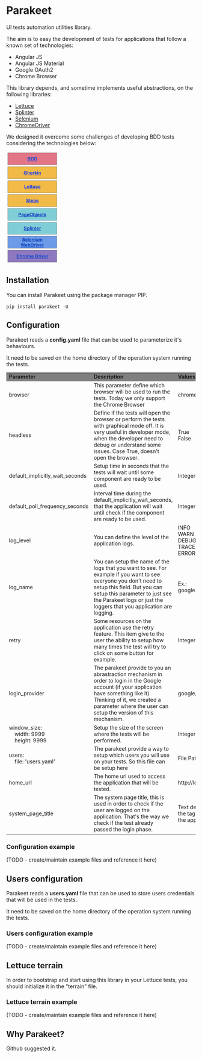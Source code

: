 # Parakeet

UI tests automation utilities library.
 
The aim is to easy the development of tests for applications that follow a 
known set of technologies:

- Angular JS
- Angular JS Material
- Google OAuth2
- Chrome Browser

This library depends, and sometime implements useful abstractions, on the following libraries: 

- [Lettuce](http://lettuce.it/)
- [Splinter](https://splinter.readthedocs.io/)
- [Selenium](https://www.seleniumhq.org/projects/webdriver/)
- [ChromeDriver](https://sites.google.com/a/chromium.org/chromedriver/)

We designed it overcome some challenges of developing BDD tests considering the technologies below:

![Parakeet stack](parakeet-stack.png?raw=true "Parakeet Stack")

## Installation

You can install Parakeet using the package manager PIP.

```
pip install parakeet -U
```

## Configuration

Parakeet reads a **config.yaml** file that can be used to parameterize it's behaviours.

It need to be saved on the home directory of the operation system running the tests.

<table>
    <tr style="background: grey;font-weight: bold;">
        <td>Parameter</td>
        <td>Description</td>
        <td>Values</td>
        <td>Default</td>
    </tr>
    <tr>
        <td>browser</td>
        <td>This parameter define which browser will be used to run the tests. Today we only support the Chrome Browser</td>
        <td>chrome</td>
        <td>chrome</td>
    </tr>
    <tr>
        <td>headless</td>
        <td>Define if the tests will open the browser or perform the tests with graphical mode off. It is very useful in developer mode, when the developer need to debug or understand some issues. Case True, doesn't open the browser.</td>
        <td>True<br>False</td>
        <td>False</td>
    </tr>
    <tr>
        <td>default_implicitly_wait_seconds</td>
        <td>Setup time in seconds that the tests will wait until some component are ready to be used.</td>
        <td>Integer Number</td>
        <td>30</td>
    </tr>
    <tr>
        <td>default_poll_frequency_seconds</td>
        <td>Interval time during the default_implicitly_wait_seconds, that the application will wait until check if the component are ready to be used.</td>
        <td>Integer Number</td>
        <td>2</td>
    </tr> 
    <tr>
        <td>log_level</td>
        <td>You can define the level of the application logs.</td>
        <td>INFO<br>WARN<br>DEBUG<br>TRACE<br>ERROR</td>
        <td>INFO</td>
    </tr>         
    <tr>
        <td>log_name</td>
        <td>You can setup the name of the logs that you want to see. For example if you want to see everyone you don't need to setup this field. But you can setup this parameter to just see the Parakeet logs or just the loggers that you application are logging.</td>
        <td>Ex.: google.tests.e2e</td>
        <td>Empty</td>
    </tr>
    <tr>
        <td>retry</td>
        <td>Some resources on the application use the retry feature. This item give to the user the ability to setup how many times the test will try to click on some button for example.</td>
        <td>Integer Number</td>
        <td>1</td>
    </tr> 
    <tr>
        <td>login_provider</td>
        <td>The parakeet provide to you an abrastraction mechanism in order to login in the Google account (if your application have something like it). Thinking of it, we created a parameter where the user can setup the version of this mechanism.</td>
        <td>google_oauth</td>
        <td>google_oauth<br/>google_oauth_gapi2</td>
    </tr>
    <tr>
        <td>window_size:<br/>&nbsp;&nbsp;&nbsp;&nbsp;width: 9999<br/>&nbsp;&nbsp;&nbsp;&nbsp;height: 9999</td>
        <td>Setup the size of the screen where the tests will be performed.</td>
        <td>Integer Number</td>
        <td>Empty</td>
    </tr>                   
    <tr>
        <td>users:<br/>&nbsp;&nbsp;&nbsp;&nbsp;file: 'users.yaml'</td>
        <td>The parakeet provide a way to setup which users you will use on your tests. So this file can be setup here</td>
        <td>File Path</td>
        <td>Empty</td>
    </tr> 
    <tr>
        <td>home_url</td>
        <td>The home url used to access the application that will be tested.</td>
        <td>http://localhost</td>
        <td>Empty</td>
    </tr>
        <tr>
        <td>system_page_title</td>
        <td>The system page title, this is used in order to check if the user are logged on the application. That's the way we check if the test already passed the login phase.</td>
        <td>Text defined on the tag title on the application</td>
        <td>Empty</td>
    </tr>  
</table>

### Configuration example

(TODO - create/maintain example files and reference it here)

## Users configuration

Parakeet reads a **users.yaml** file that can be used to store users credentials 
that will be used in the tests..

It need to be saved on the home directory of the operation system running the tests.

### Users configuration example

(TODO - create/maintain example files and reference it here)

## Lettuce terrain

In order to bootstrap and start using this library in your Lettuce tests, you
should initialize it in the "terrain" file.

### Lettuce terrain example

(TODO - create/maintain example files and reference it here)

## Why Parakeet?

Github suggested it.
